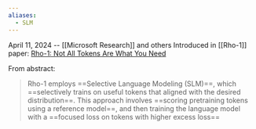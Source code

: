 ```yaml
---
aliases:
  - SLM
---
```

April 11, 2024 -- [[Microsoft Research]] and others
Introduced in [[Rho-1]] paper: [Rho-1: Not All Tokens Are What You Need](https://arxiv.org/abs/2404.07965)

From abstract:
> Rho-1 employs ==Selective Language Modeling (SLM)==, which ==selectively trains on useful tokens that aligned with the desired distribution==. This approach involves ==scoring pretraining tokens using a reference model==, and then training the language model with a ==focused loss on tokens with higher excess loss==